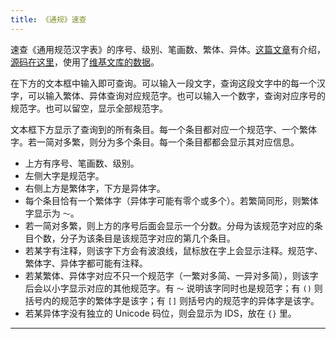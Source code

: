 ```yaml
---
title: 《通规》速查
---
```


速查《通用规范汉字表》的序号、级别、笔画数、繁体、异体。[这篇文章](../blog/tgdict)有介绍，[源码在这里](https://gitee.com/Zeng_YL/tgdict)，使用了[维基文库的数据](https://zh.m.wikisource.org/zh-hans/%E9%80%9A%E7%94%A8%E8%A7%84%E8%8C%83%E6%B1%89%E5%AD%97%E8%A1%A8)。

在下方的文本框中输入即可查询。可以输入一段文字，查询这段文字中的每一个汉字，可以输入繁体、异体查询对应规范字。也可以输入一个数字，查询对应序号的规范字。也可以留空，显示全部规范字。

文本框下方显示了查询到的所有条目。每一个条目都对应一个规范字、一个繁体字。若一简对多繁，则分为多个条目。每一个条目都都会显示其对应信息。

- 上方有序号、笔画数、级别。
- 左侧大字是规范字。
- 右侧上方是繁体字，下方是异体字。
- 每个条目恰有一个繁体字（异体字可能有零个或多个）。若繁简同形，则繁体字显示为 `～`。
- 若一简对多繁，则上方的序号后面会显示一个分数。分母为该规范字对应的条目个数，分子为该条目是该规范字对应的第几个条目。
- 若某字有注释，则该字下方会有波浪线，鼠标放在字上会显示注释。规范字、繁体字、异体字都可能有注释。
- 若某繁体、异体字对应不只一个规范字（一繁对多简、一异对多简），则该字后会以小字显示对应的其他规范字。有 `～` 说明该字同时也是规范字；有 `()` 则括号内的规范字的繁体字是该字；有 `[]` 则括号内的规范字的异体字是该字。
- 若某异体字没有独立的 Unicode 码位，则会显示为 IDS，放在 `{}` 里。

----

<ClientOnly>
  <Main />
</ClientOnly>

<script setup>
  import Main from '../assets/tgdict.js'
  import '../assets/tgdict.css'
</script>
